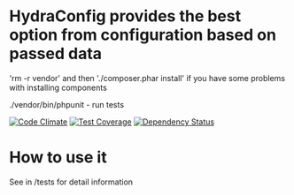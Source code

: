HydraConfig provides the best option from configuration based on passed data
============
'rm -r vendor' and then './composer.phar install' if you have some problems with installing components

./vendor/bin/phpunit - run tests

[![Code Climate](https://codeclimate.com/github/nychka/hydra_config/badges/gpa.svg)](https://codeclimate.com/github/nychka/hydra_config)
[![Test Coverage](https://codeclimate.com/github/nychka/hydra_config/badges/coverage.svg)](https://codeclimate.com/github/nychka/hydra_config)
[![Dependency Status](https://www.versioneye.com/user/projects/5466131cf8a4aebb040000f5/badge.svg?style=flat)](https://www.versioneye.com/user/projects/5466131cf8a4aebb040000f5)

How to use it
==============
See in /tests for detail information
